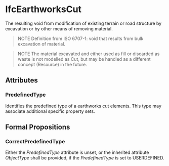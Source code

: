 # IfcEarthworksCut

The resulting void from modification of existing terrain or road structure by excavation or by other means of removing material.
<!-- end of short definition -->


> NOTE Definition from ISO 6707-1: void that results from bulk excavation of material.

> NOTE The material excavated and either used as fill or discarded as waste is not modelled as Cut, but may be handled as a different concept (Resource) in the future.

## Attributes

### PredefinedType
Identifies the predefined type of a earthworks cut elements. This type may associate additional specific property sets.

## Formal Propositions

### CorrectPredefinedType
Either the _PredefinedType_ attribute is unset, or the inherited attribute _ObjectType_ shall be provided, if the _PredefinedType_ is set to USERDEFINED.
